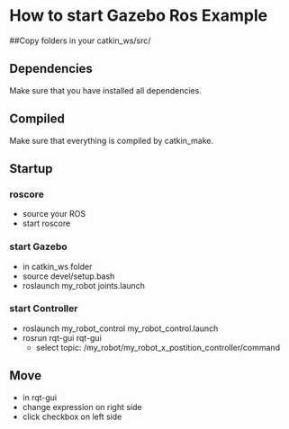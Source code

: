 # How to start Gazebo Ros Example

##Copy folders in your catkin_ws/src/

## Dependencies
Make sure that you have installed all dependencies.

## Compiled
Make sure that everything is compiled by catkin_make.

## Startup
### roscore
- source your ROS
- start roscore
### start Gazebo
- in catkin_ws folder
- source devel/setup.bash
- roslaunch my_robot joints.launch
### start Controller
- roslaunch my_robot_control my_robot_control.launch
- rosrun rqt-gui rqt-gui
  - select topic: /my_robot/my_robot_x_postition_controller/command

## Move
- in rqt-gui
- change expression on right side
- click checkbox on left side
